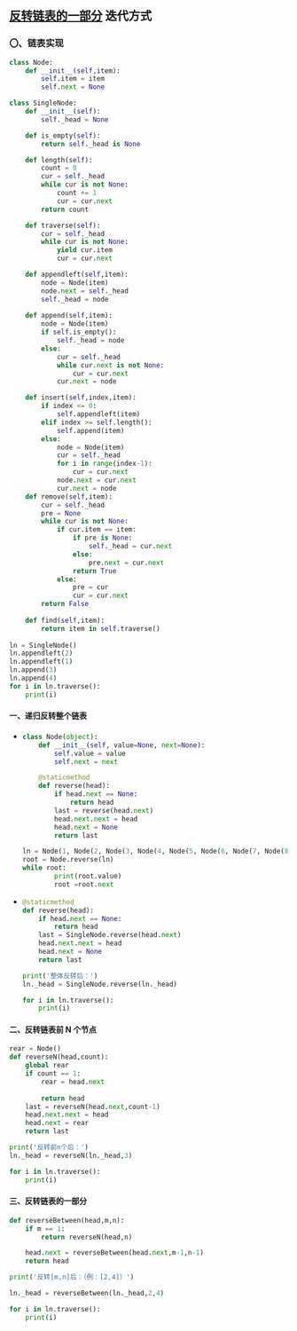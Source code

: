 ## [反转链表的一部分](http://mp.weixin.qq.com/s?__biz=MzAxODQxMDM0Mw==&mid=2247484467&idx=1&sn=beb3ae89993b812eeaa6bbdeda63c494&chksm=9bd7fa3baca0732dc3f9ae9202ecaf5c925b4048514eeca6ac81bc340930a82fc62bb67681fa&scene=21#wechat_redirect)   迭代方式

### 〇、链表实现

```python
class Node:
    def __init__(self,item):
        self.item = item
        self.next = None

class SingleNode:
    def __init__(self):
        self._head = None

    def is_empty(self):
        return self._head is None

    def length(self):
        count = 0
        cur = self._head
        while cur is not None:
            count += 1
            cur = cur.next
        return count

    def traverse(self):
        cur = self._head
        while cur is not None:
            yield cur.item
            cur = cur.next

    def appendleft(self,item):
        node = Node(item)
        node.next = self._head
        self._head = node
        
    def append(self,item):
        node = Node(item)
        if self.is_empty():
            self._head = node
        else:
            cur = self._head
            while cur.next is not None:
                cur = cur.next
            cur.next = node    

    def insert(self,index,item):
        if index <= 0:
            self.appendleft(item)
        elif index >= self.length():
            self.append(item)
        else:            
            node = Node(item)
            cur = self._head
            for i in range(index-1):
                cur = cur.next
            node.next = cur.next
            cur.next = node
    def remove(self,item):
        cur = self._head
        pre = None
        while cur is not None:
            if cur.item == item:
                if pre is None:
                    self._head = cur.next
                else:
                    pre.next = cur.next
                return True
            else:
                pre = cur
                cur = cur.next
        return False
    
    def find(self,item):
        return item in self.traverse()
        
ln = SingleNode()
ln.appendleft(2)
ln.appendleft(1)
ln.append(3)
ln.append(4)
for i in ln.traverse():
    print(i)
```

#### 一、递归反转整个链表

- 
    ```python
    class Node(object):
        def __init__(self, value=None, next=None):
            self.value = value
            self.next = next

        @staticmethod
        def reverse(head):
            if head.next == None:
                return head
            last = reverse(head.next)
            head.next.next = head
            head.next = None
            return last

    ln = Node(1, Node(2, Node(3, Node(4, Node(5, Node(6, Node(7, Node(8, Node(9)))))))))
    root = Node.reverse(ln)
    while root:
            print(root.value)
            root =root.next
    ```

- ```python
  @staticmethod
  def reverse(head):
      if head.next == None:
          return head
      last = SingleNode.reverse(head.next)
      head.next.next = head
      head.next = None
      return last
  
  print('整体反转后：')
  ln._head = SingleNode.reverse(ln._head)
  
  for i in ln.traverse():
      print(i)
  ```

#### 二、反转链表前 N 个节点

```python
rear = Node()
def reverseN(head,count):
    global rear
    if count == 1:
        rear = head.next
        
        return head
    last = reverseN(head.next,count-1)
    head.next.next = head
    head.next = rear
    return last

print('反转前n个后：')
ln._head = reverseN(ln._head,3)

for i in ln.traverse():
    print(i)
```



#### 三、反转链表的一部分

```python
def reverseBetween(head,m,n):
    if m == 1:
        return reverseN(head,n)

    head.next = reverseBetween(head.next,m-1,n-1)
    return head

print('反转[m,n]后：（例：[2,4]）')

ln._head = reverseBetween(ln._head,2,4)

for i in ln.traverse():
    print(i)

```





















